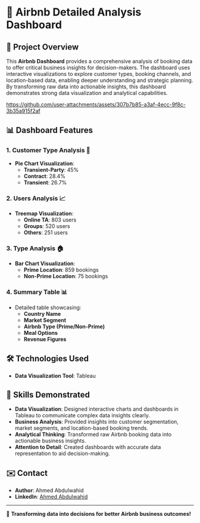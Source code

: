 # 🌟 Airbnb Detailed Analysis Dashboard

## 🚀 Project Overview
This **Airbnb Dashboard** provides a comprehensive analysis of booking data to offer critical business insights for decision-makers. The dashboard uses interactive visualizations to explore customer types, booking channels, and location-based data, enabling deeper understanding and strategic planning. By transforming raw data into actionable insights, this dashboard demonstrates strong data visualization and analytical capabilities.



https://github.com/user-attachments/assets/307b7b85-a3af-4ecc-9f8c-3b35a915f2af



## 📊 Dashboard Features

### 1. **Customer Type Analysis** 👥
- **Pie Chart Visualization**:
  - **Transient-Party**: 45%
  - **Contract**: 28.4%
  - **Transient**: 26.7%

### 2. **Users Analysis** 📈
- **Treemap Visualization**:
  - **Online TA**: 803 users
  - **Groups**: 520 users
  - **Others**: 251 users

### 3. **Type Analysis** 🏠
- **Bar Chart Visualization**:
  - **Prime Location**: 859 bookings
  - **Non-Prime Location**: 75 bookings

### 4. **Summary Table** 📊
- Detailed table showcasing:
  - **Country Name**
  - **Market Segment**
  - **Airbnb Type (Prime/Non-Prime)**
  - **Meal Options**
  - **Revenue Figures**

## 🛠️ Technologies Used
- **Data Visualization Tool**: Tableau

## 🧠 Skills Demonstrated
- **Data Visualization**: Designed interactive charts and dashboards in Tableau to communicate complex data insights clearly.
- **Business Analysis**: Provided insights into customer segmentation, market segments, and location-based booking trends.
- **Analytical Thinking**: Transformed raw Airbnb booking data into actionable business insights.
- **Attention to Detail**: Created dashboards with accurate data representation to aid decision-making.


## ✉️ Contact
- **Author**: Ahmed Abdulwahid
- **LinkedIn**: [Ahmed Abdulwahid](https://www.linkedin.com/in/ahmed-abdulwahid/)

---

🚀 **Transforming data into decisions for better Airbnb business outcomes!**
